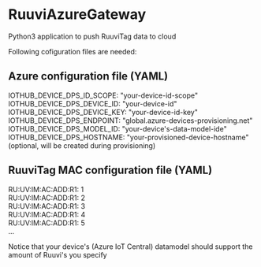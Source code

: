 # RuuviAzureGateway
Python3 application to push RuuviTag data to cloud

Following cofiguration files are needed:

## Azure configuration file (YAML)
IOTHUB_DEVICE_DPS_ID_SCOPE: "your-device-id-scope" \
IOTHUB_DEVICE_DPS_DEVICE_ID: "your-device-id" \
IOTHUB_DEVICE_DPS_DEVICE_KEY: "your-device-id-key" \
IOTHUB_DEVICE_DPS_ENDPOINT: "global.azure-devices-provisioning.net" \
IOTHUB_DEVICE_DPS_MODEL_ID: "your-device's-data-model-ide" \
IOTHUB_DEVICE_DPS_HOSTNAME: "your-provisioned-device-hostname" (optional, will be created during provisioning)

## RuuviTag MAC configuration file (YAML)
RU:UV:IM:AC:ADD:R1: 1 \
RU:UV:IM:AC:ADD:R1: 2 \
RU:UV:IM:AC:ADD:R1: 3 \
RU:UV:IM:AC:ADD:R1: 4 \
RU:UV:IM:AC:ADD:R1: 5 \
...

Notice that your device's (Azure IoT Central) datamodel should support the amount of Ruuvi's you specify